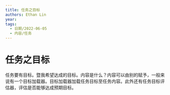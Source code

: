 ```yaml
---
title: 任务之目标
authors: Ethan Lin
year:
tags:
  - 日期/2022-06-05 
  - 内容/任务 
---
```



# 任务之目标





任务要有目标。暨我希望达成的目标。内容是什么？内容可以由别的赋予，一般来说有一个目标加载器。目标加载器加载任务目标至任务内容。此外还有任务目标评估器，评估是否能够达成预期目标。
